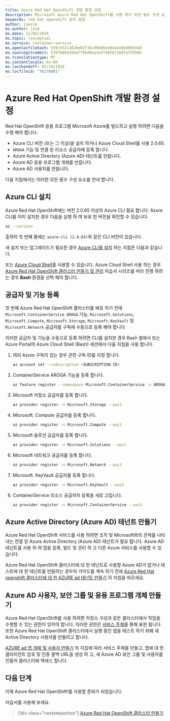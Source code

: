 ```yaml
---
title: Azure Red Hat OpenShift 개발 환경 설정
description: Microsoft Azure Red Hat OpenShift를 사용 하기 위한 필수 구성 요소는 다음과 같습니다.
keywords: red hat openshift 설치 설정
author: jimzim
ms.author: jzim
ms.date: 11/04/2019
ms.topic: conceptual
ms.service: container-service
ms.openlocfilehash: 559c932c4826e82f36c09b85ee8da4186d90d34d
ms.sourcegitcommit: 5397b08426da7f05d8aa2e5f465b71b97a75550b
ms.translationtype: MT
ms.contentlocale: ko-KR
ms.lasthandoff: 01/19/2020
ms.locfileid: "76276081"
---
```

# <a name="set-up-your-azure-red-hat-openshift-dev-environment"></a>Azure Red Hat OpenShift 개발 환경 설정

Red Hat OpenShift 응용 프로그램 Microsoft Azure를 빌드하고 실행 하려면 다음을 수행 해야 합니다.

* Azure CLI 버전 (또는 그 이상)을 설치 하거나 Azure Cloud Shell를 사용 2.0.65.
* `AROGA` 기능 및 연결 된 리소스 공급자에 등록 합니다.
* Azure Active Directory (Azure AD) 테넌트를 만듭니다.
* Azure AD 응용 프로그램 개체를 만듭니다.
* Azure AD 사용자를 만듭니다.

다음 지침에서는 이러한 모든 필수 구성 요소를 안내 합니다.

## <a name="install-the-azure-cli"></a>Azure CLI 설치

Azure Red Hat OpenShift에는 버전 2.0.65 이상의 Azure CLI 필요 합니다. Azure CLI를 이미 설치한 경우 다음을 실행 하 여 보유 한 버전을 확인할 수 있습니다.

```bash
az --version
```

출력의 첫 번째 줄에는 `azure-cli (2.0.65)`와 같은 CLI 버전이 있습니다.

새 설치 또는 업그레이드가 필요한 경우 [Azure CLI를 설치](https://docs.microsoft.com/cli/azure/install-azure-cli?view=azure-cli-latest) 하는 지침은 다음과 같습니다.

또는 [Azure Cloud Shell](https://docs.microsoft.com/azure/cloud-shell/overview)를 사용할 수 있습니다. Azure Cloud Shell 사용 하는 경우 [Azure Red Hat OpenShift 클러스터 만들기 및 관리](tutorial-create-cluster.md) 자습서 시리즈를 따라 진행 하려는 경우 **Bash** 환경을 선택 해야 합니다.

## <a name="register-providers-and-features"></a>공급자 및 기능 등록

첫 번째 Azure Red Hat OpenShift 클러스터를 배포 하기 전에 `Microsoft.ContainerService AROGA` 기능, `Microsoft.Solutions`, `Microsoft.Compute`, `Microsoft.Storage`, `Microsoft.KeyVault` 및 `Microsoft.Network` 공급자를 구독에 수동으로 등록 해야 합니다.

이러한 공급자 및 기능을 수동으로 등록 하려면 CLI를 설치한 경우 Bash 셸에서 또는 Azure Portal의 Azure Cloud Shell (Bash) 세션에서 다음 지침을 사용 합니다.

1. 여러 Azure 구독이 있는 경우 관련 구독 ID를 지정 합니다.

    ```bash
    az account set --subscription <SUBSCRIPTION ID>
    ```

1. ContainerService AROGA 기능을 등록 합니다.

    ```bash
    az feature register --namespace Microsoft.ContainerService -n AROGA
    ```

1. Microsoft 저장소 공급자를 등록 합니다.

    ```bash
    az provider register -n Microsoft.Storage --wait
    ```
    
1. Microsoft. Compute 공급자를 등록 합니다.

    ```bash
    az provider register -n Microsoft.Compute --wait
    ```

1. Microsoft 솔루션 공급자를 등록 합니다.

    ```bash
    az provider register -n Microsoft.Solutions --wait
    ```

1. Microsoft 네트워크 공급자를 등록 합니다.

    ```bash
    az provider register -n Microsoft.Network --wait
    ```

1. Microsoft. KeyVault 공급자를 등록 합니다.

    ```bash
    az provider register -n Microsoft.KeyVault --wait
    ```

1. ContainerService 리소스 공급자의 등록을 새로 고칩니다.

    ```bash
    az provider register -n Microsoft.ContainerService --wait
    ```

## <a name="create-an-azure-active-directory-azure-ad-tenant"></a>Azure Active Directory (Azure AD) 테넌트 만들기

Azure Red Hat OpenShift 서비스를 사용 하려면 조직 및 Microsoft와의 관계를 나타내는 연결 된 Azure Active Directory (Azure AD) 테넌트가 필요 합니다. Azure AD 테넌트를 사용 하 여 앱을 등록, 빌드 및 관리 하 고 다른 Azure 서비스를 사용할 수 있습니다.

Azure Red Hat OpenShift 클러스터에 대 한 테넌트로 사용할 Azure AD가 없거나 테스트에 대 한 테넌트를 만들려는 경우이 가이드를 계속 하기 전에 [Azure Red Hat openshift 클러스터에 대 한 AZURE ad 테넌트 만들기](howto-create-tenant.md) 의 지침을 따르세요.

## <a name="create-an-azure-ad-user-security-group-and-application-object"></a>Azure AD 사용자, 보안 그룹 및 응용 프로그램 개체 만들기

Azure Red Hat OpenShift를 사용 하려면 저장소 구성과 같은 클러스터에서 작업을 수행할 수 있는 권한이 있어야 합니다. 이러한 권한은 [서비스 주체](https://docs.microsoft.com/azure/active-directory/develop/app-objects-and-service-principals#service-principal-object)를 통해 표현 됩니다. 또한 Azure Red Hat OpenShift 클러스터에서 실행 중인 앱을 테스트 하기 위해 새 Active Directory 사용자를 만들려고 합니다.

[AZURE ad 앱 개체 및 사용자 만들기](howto-aad-app-configuration.md) 의 지침에 따라 서비스 주체를 만들고, 앱에 대 한 클라이언트 암호 및 인증 콜백 URL을 생성 하 고, 새 Azure AD 보안 그룹 및 사용자를 만들어 클러스터에 액세스 합니다.

## <a name="next-steps"></a>다음 단계

이제 Azure Red Hat OpenShift!를 사용할 준비가 되었습니다.

자습서를 사용해 보세요.
> [!div class="nextstepaction"]
> [Azure Red Hat OpenShift 클러스터 만들기](tutorial-create-cluster.md)

[azure-cli-install]: https://docs.microsoft.com/cli/azure/install-azure-cli
